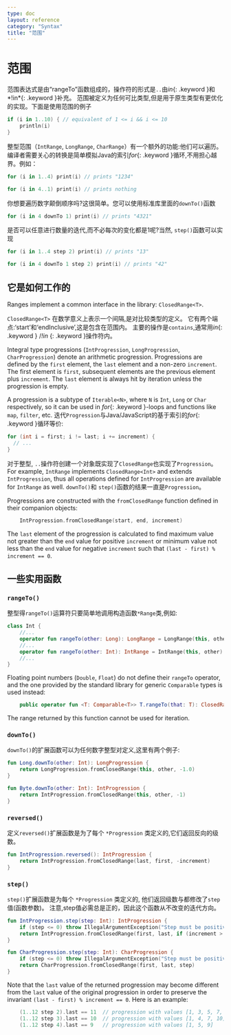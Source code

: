 ```yaml
---
type: doc
layout: reference
category: "Syntax"
title: "范围"
---
```


# 范围

范围表达式是由“rangeTo”函数组成的，操作符的形式是`..`由*in*{: .keyword }和*!in*{: .keyword }补充。
范围被定义为任何可比类型,但是用于原生类型有更优化的实现。下面是使用范围的例子

``` kotlin
if (i in 1..10) { // equivalent of 1 <= i && i <= 10
    println(i)
}
```

整型范围（`IntRange`, `LongRange`, `CharRange`）有一个额外的功能:他们可以遍历。
编译者需要关心的转换是简单模拟Java的索引*for*{: .keyword }循环,不用担心越界。例如：

``` kotlin
for (i in 1..4) print(i) // prints "1234"

for (i in 4..1) print(i) // prints nothing
```

你想要遍历数字颠倒顺序吗?这很简单。您可以使用标准库里面的`downTo()`函数

``` kotlin
for (i in 4 downTo 1) print(i) // prints "4321"
```

是否可以任意进行数量的迭代,而不必每次的变化都是1呢?当然, `step()`函数可以实现

``` kotlin
for (i in 1..4 step 2) print(i) // prints "13"

for (i in 4 downTo 1 step 2) print(i) // prints "42"
```


## 它是如何工作的

Ranges implement a common interface in the library: `ClosedRange<T>`.

`ClosedRange<T>` 在数学意义上表示一个间隔,是对比较类型的定义。
它有两个端点:‘start’和‘endInclusive’,这是包含在范围内。
主要的操作是`contains`,通常用*in*{: .keyword } /*!in* {: .keyword }操作符内。

Integral type progressions (`IntProgression`, `LongProgression`, `CharProgression`) denote an arithmetic progression.
Progressions are defined by the `first` element, the `last` element and a non-zero `increment`.
The first element is `first`, subsequent elements are the previous element plus `increment`. The `last` element is always hit by iteration unless the progression is empty.

A progression is a subtype of `Iterable<N>`, where `N` is `Int`, `Long` or `Char` respectively, so it can be used in *for*{: .keyword }-loops and functions like `map`, `filter`, etc.
迭代`Progression`与Java/JavaScript的基于索引的*for*{: .keyword }循环等价:

``` java
for (int i = first; i != last; i += increment) {
  // ...
}
```

对于整型, `..`操作符创建一个对象既实现了`ClosedRange`也实现了`Progression`。
For example, `IntRange` implements `ClosedRange<Int>` and extends `IntProgression`, thus all operations defined for `IntProgression` are available for `IntRange` as well.
`downTo()`和 `step()`函数的结果一直是`Progression`。

Progressions are constructed with the `fromClosedRange` function defined in their companion objects:

``` kotlin
    IntProgression.fromClosedRange(start, end, increment)
```

The `last` element of the progression is calculated to find maximum value not greater than the `end` value for positive `increment` or minimum value not less than the `end` value for negative `increment` such that `(last - first) % increment == 0`.



## 一些实用函数

### `rangeTo()`

整型得`rangeTo()`运算符只要简单地调用构造函数`*Range`类,例如:

``` kotlin
class Int {
    //...
    operator fun rangeTo(other: Long): LongRange = LongRange(this, other)
    //...
    operator fun rangeTo(other: Int): IntRange = IntRange(this, other)
    //...
}
```

Floating point numbers (`Double`, `Float`) do not define their `rangeTo` operator, and the one provided by the standard library for generic `Comparable` types is used instead:

``` kotlin
    public operator fun <T: Comparable<T>> T.rangeTo(that: T): ClosedRange<T>
```

The range returned by this function cannot be used for iteration.

### `downTo()`

`downTo()`的扩展函数可以为任何数字整型对定义,这里有两个例子:

``` kotlin
fun Long.downTo(other: Int): LongProgression {
    return LongProgression.fromClosedRange(this, other, -1.0)
}

fun Byte.downTo(other: Int): IntProgression {
    return IntProgression.fromClosedRange(this, other, -1)
}
```

### `reversed()`

定义`reversed()`扩展函数是为了每个 `*Progression` 类定义的,它们返回反向的级数。

``` kotlin
fun IntProgression.reversed(): IntProgression {
    return IntProgression.fromClosedRange(last, first, -increment)
}
```

### `step()`

`step()`扩展函数是为每个 `*Progression` 类定义的,
他们返回级数与都修改了`step`值(函数参数)。
注意,step值必需总是正的，因此这个函数从不改变的迭代方向。

``` kotlin
fun IntProgression.step(step: Int): IntProgression {
    if (step <= 0) throw IllegalArgumentException("Step must be positive, was: $step")
    return IntProgression.fromClosedRange(first, last, if (increment > 0) step else -step)
}

fun CharProgression.step(step: Int): CharProgression {
    if (step <= 0) throw IllegalArgumentException("Step must be positive, was: $step")
    return CharProgression.fromClosedRange(first, last, step)
}
```

Note that the `last` value of the returned progression may become different from the `last` value of the original progression in order to preserve the invariant `(last - first) % increment == 0`. Here is an example:

``` kotlin
    (1..12 step 2).last == 11  // progression with values [1, 3, 5, 7, 9, 11]
    (1..12 step 3).last == 10  // progression with values [1, 4, 7, 10]
    (1..12 step 4).last == 9   // progression with values [1, 5, 9]
```